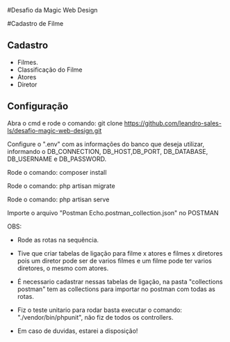 #Desafio da Magic Web Design

#Cadastro de Filme

## Cadastro

-   Filmes.
-   Classificação do Filme
-   Atores
-   Diretor

## Configuração

Abra o cmd e rode o comando: git clone https://github.com/leandro-sales-ls/desafio-magic-web-design.git

Configure o ".env" com as informações do banco que deseja utilizar, informando o DB_CONNECTION, DB_HOST,DB_PORT, DB_DATABASE, DB_USERNAME e DB_PASSWORD.

Rode o comando: composer install

Rode o comando: php artisan migrate

Rode o comando: php artisan serve

Importe o arquivo "Postman Echo.postman_collection.json" no POSTMAN

OBS:

-   Rode as rotas na sequência.
-   Tive que criar tabelas de ligação para filme x atores e filmes x diretores pois um diretor pode ser de varios filmes e um filme pode ter varios diretores, o mesmo com atores.
-   É necessario cadastrar nessas tabelas de ligação, na pasta "collections postman" tem as collections para importar no postman com todas as rotas.

-   Fiz o teste unitario para rodar basta executar o comando: "./vendor/bin/phpunit", não fiz de todos os controllers.

-   Em caso de duvidas, estarei a disposição!

